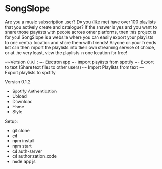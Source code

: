 # SongSlope
Are you a music subscription user?  Do you (like me) have over 100 playlists that you actively create and catalogue?  If the answer is yes and you want to  share those  playlists with people  across other platforms, then this project is for you!   SongSlope is a website where you can easily export your playlists to one central location and share them with friends!  Anyone on your friends list can then import the playlists into their own streaming service  of choice, or at the very least, view the playlists in one location for free!


~~Version 0.0.1 :
  ~- Electron app 
  ~- Import playlists from spotify
  ~- Export to text (Share text files to other users)
  ~- Import Playlists from text
  ~- Export playlists to spotify

Version 0.1.2 :
  - Spotify Authentication
  - Upload 
  - Download
  - Home
  - Style


Setup:
  - git clone <repo>
  - cd <repo>
  - npm install
  - npm start
  - cd auth-server
  - cd authorization_code
  - node app.js
